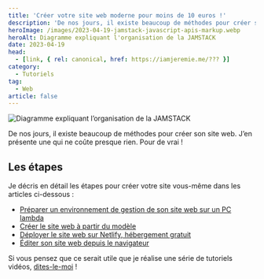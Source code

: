 ```yaml
---
title: 'Créer votre site web moderne pour moins de 10 euros !'
description: 'De nos jours, il existe beaucoup de méthodes pour créer son site web. J’en présente une qui ne coûte presque rien. Pour de vrai !'
heroImage: /images/2023-04-19-jamstack-javascript-apis-markup.webp
heroAlt: Diagramme expliquant l'organisation de la JAMSTACK
date: 2023-04-19
head:
  - [link, { rel: canonical, href: https://iamjeremie.me/??? }]
category:
  - Tutoriels
tag:
  - Web
article: false
---
```


![Diagramme expliquant l’organisation de la JAMSTACK](/images/2023-04-19-jamstack-javascript-apis-markup.webp 'Image issue de l\'article ["New to Jamstack? Everything You Need to Know to Get Started"](https://snipcart.com/blog/jamstack) de Snipcart.')

De nos jours, il existe beaucoup de méthodes pour créer son site web. J’en présente une qui ne coûte presque rien. Pour de vrai !

<!-- more -->

## Les étapes

Je décris en détail les étapes pour créer votre site vous-même dans les articles ci-dessous :

- [Préparer un environnement de gestion de son site web sur un PC lambda](../preparer-un-env-pour-un-site-moderne-rapide/README.md)
- [Créer le site web à partir du modèle](../creer-son-site-moderne-rapide/README.md)
- [Déployer le site web sur Netlify, hébergement gratuit](../deployer-son-site-moderne-rapide/README.md)
- [Éditer son site web depuis le navigateur](../editer-son-site-web-avec-netlifycms/README.md)

Si vous pensez que ce serait utile que je réalise une série de tutoriels vidéos, [dites-le-moi](../../page/contactez-moi/README.md) !
